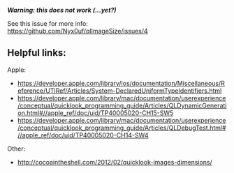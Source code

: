 ***Warning: this does not work (...yet?)***

See this issue for more info: https://github.com/Nyx0uf/qlImageSize/issues/4

## Helpful links:

Apple:

- https://developer.apple.com/library/ios/documentation/Miscellaneous/Reference/UTIRef/Articles/System-DeclaredUniformTypeIdentifiers.html
- https://developer.apple.com/library/mac/documentation/userexperience/conceptual/quicklook_programming_guide/Articles/QLDynamicGeneration.html#//apple_ref/doc/uid/TP40005020-CH15-SW5
- https://developer.apple.com/library/mac/documentation/userexperience/conceptual/quicklook_programming_guide/Articles/QLDebugTest.html#//apple_ref/doc/uid/TP40005020-CH14-SW4

Other:

- http://cocoaintheshell.com/2012/02/quicklook-images-dimensions/
